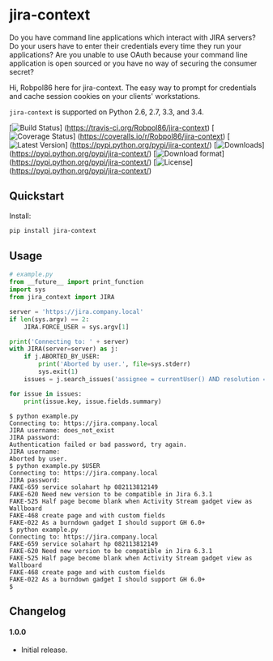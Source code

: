 # jira-context

Do you have command line applications which interact with JIRA servers? Do your users have to enter their credentials
every time they run your applications? Are you unable to use OAuth because your command line application is open sourced
or you have no way of securing the consumer secret?

Hi, Robpol86 here for jira-context. The easy way to prompt for credentials and cache session cookies on your clients'
workstations.

`jira-context` is supported on Python 2.6, 2.7, 3.3, and 3.4.

[![Build Status](https://travis-ci.org/Robpol86/jira-context.svg?branch=master)]
(https://travis-ci.org/Robpol86/jira-context)
[![Coverage Status](https://img.shields.io/coveralls/Robpol86/jira-context.svg)]
(https://coveralls.io/r/Robpol86/jira-context)
[![Latest Version](https://pypip.in/version/jira-context/badge.png)]
(https://pypi.python.org/pypi/jira-context/)
[![Downloads](https://pypip.in/download/jira-context/badge.png)]
(https://pypi.python.org/pypi/jira-context/)
[![Download format](https://pypip.in/format/jira-context/badge.png)]
(https://pypi.python.org/pypi/jira-context/)
[![License](https://pypip.in/license/jira-context/badge.png)]
(https://pypi.python.org/pypi/jira-context/)

## Quickstart

Install:
```bash
pip install jira-context
```

## Usage

```python
# example.py
from __future__ import print_function
import sys
from jira_context import JIRA

server = 'https://jira.company.local'
if len(sys.argv) == 2:
    JIRA.FORCE_USER = sys.argv[1]

print('Connecting to: ' + server)
with JIRA(server=server) as j:
    if j.ABORTED_BY_USER:
        print('Aborted by user.', file=sys.stderr)
        sys.exit(1)
    issues = j.search_issues('assignee = currentUser() AND resolution = Unresolved', maxResults=5)

for issue in issues:
    print(issue.key, issue.fields.summary)
```

```
$ python example.py
Connecting to: https://jira.company.local
JIRA username: does_not_exist
JIRA password:
Authentication failed or bad password, try again.
JIRA username:
Aborted by user.
$ python example.py $USER
Connecting to: https://jira.company.local
JIRA password:
FAKE-659 service solahart hp 082113812149
FAKE-620 Need new version to be compatible in Jira 6.3.1
FAKE-525 Half page become blank when Activity Stream gadget view as Wallboard
FAKE-468 create page and with custom fields
FAKE-022 As a burndown gadget I should support GH 6.0+
$ python example.py
Connecting to: https://jira.company.local
FAKE-659 service solahart hp 082113812149
FAKE-620 Need new version to be compatible in Jira 6.3.1
FAKE-525 Half page become blank when Activity Stream gadget view as Wallboard
FAKE-468 create page and with custom fields
FAKE-022 As a burndown gadget I should support GH 6.0+
$
```

## Changelog

#### 1.0.0

* Initial release.
